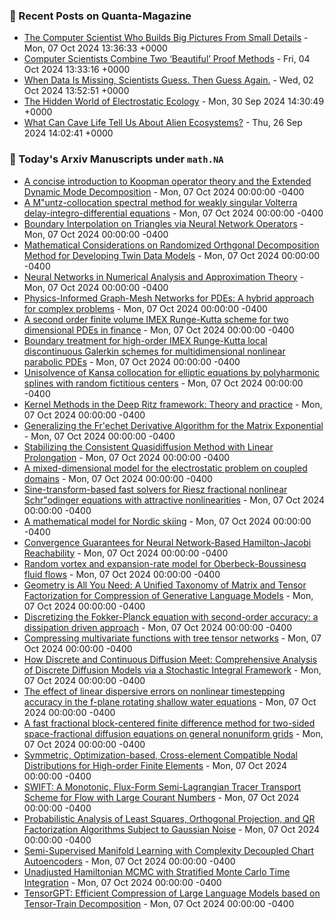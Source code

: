 ### 📝 Recent Posts on Quanta-Magazine
<!-- quanta starts -->
* <a href="https://www.quantamagazine.org/the-computer-scientist-who-builds-big-pictures-from-small-details-20241007/">The Computer Scientist Who Builds Big Pictures From Small Details</a> - Mon, 07 Oct 2024 13:36:33 +0000
* <a href="https://www.quantamagazine.org/computer-scientists-combine-two-beautiful-proof-methods-20241004/">Computer Scientists Combine Two ‘Beautiful’ Proof Methods</a> - Fri, 04 Oct 2024 13:33:16 +0000
* <a href="https://www.quantamagazine.org/when-data-is-missing-scientists-guess-then-guess-again-20241002/">When Data Is Missing, Scientists Guess. Then Guess Again.</a> - Wed, 02 Oct 2024 13:52:51 +0000
* <a href="https://www.quantamagazine.org/the-hidden-world-of-electrostatic-ecology-20240930/">The Hidden World of Electrostatic Ecology</a> - Mon, 30 Sep 2024 14:30:49 +0000
* <a href="https://www.quantamagazine.org/what-can-cave-life-tell-us-about-alien-ecosystems-20240926/">What Can Cave Life Tell Us About Alien Ecosystems?</a> - Thu, 26 Sep 2024 14:02:41 +0000
<!-- quanta ends -->

### 📝 Today's Arxiv Manuscripts under ``math.NA``
<!-- arxiv-math-na starts -->
* <a href="https://arxiv.org/abs/2410.02766">A concise introduction to Koopman operator theory and the Extended Dynamic Mode Decomposition</a> - Mon, 07 Oct 2024 00:00:00 -0400
* <a href="https://arxiv.org/abs/2410.02784">A M"untz-collocation spectral method for weakly singular Volterra delay-integro-differential equations</a> - Mon, 07 Oct 2024 00:00:00 -0400
* <a href="https://arxiv.org/abs/2410.02793">Boundary Interpolation on Triangles via Neural Network Operators</a> - Mon, 07 Oct 2024 00:00:00 -0400
* <a href="https://arxiv.org/abs/2410.02813">Mathematical Considerations on Randomized Orthgonal Decomposition Method for Developing Twin Data Models</a> - Mon, 07 Oct 2024 00:00:00 -0400
* <a href="https://arxiv.org/abs/2410.02814">Neural Networks in Numerical Analysis and Approximation Theory</a> - Mon, 07 Oct 2024 00:00:00 -0400
* <a href="https://arxiv.org/abs/2410.02819">Physics-Informed Graph-Mesh Networks for PDEs: A hybrid approach for complex problems</a> - Mon, 07 Oct 2024 00:00:00 -0400
* <a href="https://arxiv.org/abs/2410.02925">A second order finite volume IMEX Runge-Kutta scheme for two dimensional PDEs in finance</a> - Mon, 07 Oct 2024 00:00:00 -0400
* <a href="https://arxiv.org/abs/2410.02927">Boundary treatment for high-order IMEX Runge-Kutta local discontinuous Galerkin schemes for multidimensional nonlinear parabolic PDEs</a> - Mon, 07 Oct 2024 00:00:00 -0400
* <a href="https://arxiv.org/abs/2410.03279">Unisolvence of Kansa collocation for elliptic equations by polyharmonic splines with random fictitious centers</a> - Mon, 07 Oct 2024 00:00:00 -0400
* <a href="https://arxiv.org/abs/2410.03503">Kernel Methods in the Deep Ritz framework: Theory and practice</a> - Mon, 07 Oct 2024 00:00:00 -0400
* <a href="https://arxiv.org/abs/2410.03575">Generalizing the Fr'echet Derivative Algorithm for the Matrix Exponential</a> - Mon, 07 Oct 2024 00:00:00 -0400
* <a href="https://arxiv.org/abs/2410.03605">Stabilizing the Consistent Quasidiffusion Method with Linear Prolongation</a> - Mon, 07 Oct 2024 00:00:00 -0400
* <a href="https://arxiv.org/abs/2410.03622">A mixed-dimensional model for the electrostatic problem on coupled domains</a> - Mon, 07 Oct 2024 00:00:00 -0400
* <a href="https://arxiv.org/abs/2410.03643">Sine-transform-based fast solvers for Riesz fractional nonlinear Schr"odinger equations with attractive nonlinearities</a> - Mon, 07 Oct 2024 00:00:00 -0400
* <a href="https://arxiv.org/abs/2410.02767">A mathematical model for Nordic skiing</a> - Mon, 07 Oct 2024 00:00:00 -0400
* <a href="https://arxiv.org/abs/2410.02904">Convergence Guarantees for Neural Network-Based Hamilton-Jacobi Reachability</a> - Mon, 07 Oct 2024 00:00:00 -0400
* <a href="https://arxiv.org/abs/2410.02923">Random vortex and expansion-rate model for Oberbeck-Boussinesq fluid flows</a> - Mon, 07 Oct 2024 00:00:00 -0400
* <a href="https://arxiv.org/abs/2410.03040">Geometry is All You Need: A Unified Taxonomy of Matrix and Tensor Factorization for Compression of Generative Language Models</a> - Mon, 07 Oct 2024 00:00:00 -0400
* <a href="https://arxiv.org/abs/2410.03367">Discretizing the Fokker-Planck equation with second-order accuracy: a dissipation driven approach</a> - Mon, 07 Oct 2024 00:00:00 -0400
* <a href="https://arxiv.org/abs/2410.03572">Compressing multivariate functions with tree tensor networks</a> - Mon, 07 Oct 2024 00:00:00 -0400
* <a href="https://arxiv.org/abs/2410.03601">How Discrete and Continuous Diffusion Meet: Comprehensive Analysis of Discrete Diffusion Models via a Stochastic Integral Framework</a> - Mon, 07 Oct 2024 00:00:00 -0400
* <a href="https://arxiv.org/abs/2305.06685">The effect of linear dispersive errors on nonlinear timestepping accuracy in the f-plane rotating shallow water equations</a> - Mon, 07 Oct 2024 00:00:00 -0400
* <a href="https://arxiv.org/abs/2312.10577">A fast fractional block-centered finite difference method for two-sided space-fractional diffusion equations on general nonuniform grids</a> - Mon, 07 Oct 2024 00:00:00 -0400
* <a href="https://arxiv.org/abs/2401.13209">Symmetric, Optimization-based, Cross-element Compatible Nodal Distributions for High-order Finite Elements</a> - Mon, 07 Oct 2024 00:00:00 -0400
* <a href="https://arxiv.org/abs/2405.20006">SWIFT: A Monotonic, Flux-Form Semi-Lagrangian Tracer Transport Scheme for Flow with Large Courant Numbers</a> - Mon, 07 Oct 2024 00:00:00 -0400
* <a href="https://arxiv.org/abs/2409.18905">Probabilistic Analysis of Least Squares, Orthogonal Projection, and QR Factorization Algorithms Subject to Gaussian Noise</a> - Mon, 07 Oct 2024 00:00:00 -0400
* <a href="https://arxiv.org/abs/2208.10570">Semi-Supervised Manifold Learning with Complexity Decoupled Chart Autoencoders</a> - Mon, 07 Oct 2024 00:00:00 -0400
* <a href="https://arxiv.org/abs/2211.11003">Unadjusted Hamiltonian MCMC with Stratified Monte Carlo Time Integration</a> - Mon, 07 Oct 2024 00:00:00 -0400
* <a href="https://arxiv.org/abs/2307.00526">TensorGPT: Efficient Compression of Large Language Models based on Tensor-Train Decomposition</a> - Mon, 07 Oct 2024 00:00:00 -0400
<!-- arxiv-math-na ends -->
